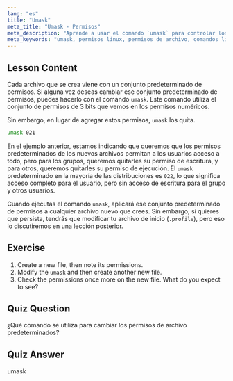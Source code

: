 ```yaml
---
lang: "es"
title: "Umask"
meta_title: "Umask - Permisos"
meta_description: "Aprende a usar el comando `umask` para controlar los permisos de archivo predeterminados en Linux. Comprende los permisos numéricos y gestiona el acceso a nuevos archivos fácilmente."
meta_keywords: "umask, permisos linux, permisos de archivo, comandos linux, linux para principiantes, tutorial linux, permisos predeterminados"
---
```


## Lesson Content

Cada archivo que se crea viene con un conjunto predeterminado de permisos. Si alguna vez deseas cambiar ese conjunto predeterminado de permisos, puedes hacerlo con el comando `umask`. Este comando utiliza el conjunto de permisos de 3 bits que vemos en los permisos numéricos.

Sin embargo, en lugar de agregar estos permisos, `umask` los quita.

```bash
umask 021
```

En el ejemplo anterior, estamos indicando que queremos que los permisos predeterminados de los nuevos archivos permitan a los usuarios acceso a todo, pero para los grupos, queremos quitarles su permiso de escritura, y para otros, queremos quitarles su permiso de ejecución. El `umask` predeterminado en la mayoría de las distribuciones es `022`, lo que significa acceso completo para el usuario, pero sin acceso de escritura para el grupo y otros usuarios.

Cuando ejecutas el comando `umask`, aplicará ese conjunto predeterminado de permisos a cualquier archivo nuevo que crees. Sin embargo, si quieres que persista, tendrás que modificar tu archivo de inicio (`.profile`), pero eso lo discutiremos en una lección posterior.

## Exercise

1. Create a new file, then note its permissions.
2. Modify the `umask` and then create another new file.
3. Check the permissions once more on the new file. What do you expect to see?

## Quiz Question

¿Qué comando se utiliza para cambiar los permisos de archivo predeterminados?

## Quiz Answer

umask
